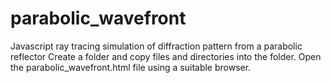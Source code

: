 # parabolic_wavefront
Javascript ray tracing simulation of diffraction pattern from a parabolic reflector
Create a folder and copy files and directories into the folder.
Open the parabolic_wavefront.html file using a suitable browser.
